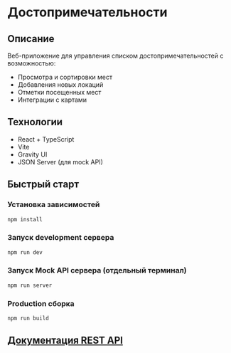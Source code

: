 # Достопримечательности

## Описание

Веб-приложение для управления списком достопримечательностей с возможностью:

- Просмотра и сортировки мест
- Добавления новых локаций
- Отметки посещенных мест
- Интеграции с картами

## Технологии

- React + TypeScript
- Vite
- Gravity UI
- JSON Server (для mock API)

## Быстрый старт

### Установка зависимостей

```bash
npm install
```

### Запуск development сервера

```bash
npm run dev
```

### Запуск Mock API сервера (отдельный терминал)

```bash
npm run server
```

### Production сборка

```bash
npm run build
```

## [Документация REST API](API_DOCUMENTATION.md)
